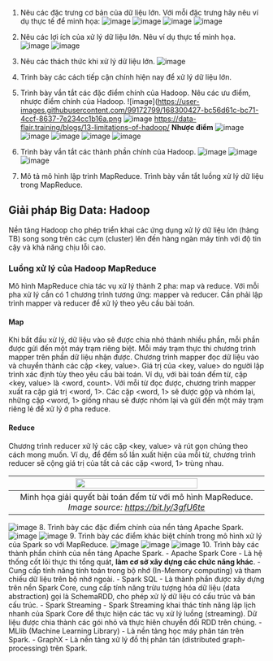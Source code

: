 1. Nêu các đặc trưng cơ bản của dữ liệu lớn. Với mỗi đặc trưng hãy nêu ví dụ thực tế để
minh họa:
![image](https://user-images.githubusercontent.com/99172799/168302966-d7902d2a-9d2d-48ae-a182-9323af3f84b3.png)
![image](https://user-images.githubusercontent.com/99172799/168303032-7514980b-8ea0-4cdb-b7fb-ad37f4099142.png)
![image](https://user-images.githubusercontent.com/99172799/168303164-1d2b212f-8aba-4b1a-9e12-e4778a4cdb50.png)
![image](https://user-images.githubusercontent.com/99172799/168303245-19a54844-ccc7-4243-81ea-14ea9a2ba7dc.png)
2. Nêu các lợi ích của xử lý dữ liệu lớn. Nêu ví dụ thực tế minh họa.
![image](https://user-images.githubusercontent.com/99172799/168303299-850753ce-1246-4cd7-92fa-c827bee5ac3e.png)
![image](https://user-images.githubusercontent.com/99172799/168303343-e8041a67-561f-4e22-9160-b5e1b24b270a.png)
4. Nêu các thách thức khi xử lý dữ liệu lớn.
![image](https://user-images.githubusercontent.com/99172799/168303403-6537ba88-5d59-444e-9f36-8d32a0eda8cd.png)
6. Trình bày các cách tiếp cận chính hiện nay để xử lý dữ liệu lớn.
7. Trình bày vắn tắt các đặc điểm chính của Hadoop. Nêu các ưu điểm, nhược điểm chính
của Hadoop.
![image](https://user-images.githubusercontent.com/99172799/168300427-bc56d61c-bc71-4ccf-8637-7e234cc1b16a.png
![image](https://user-images.githubusercontent.com/99172799/168300606-235e43e7-0a23-44ef-9014-acb14687b966.png)
https://data-flair.training/blogs/13-limitations-of-hadoop/
**Nhược điểm**
![image](https://user-images.githubusercontent.com/99172799/168300922-7649c13d-747a-47a7-bf2e-25822941190e.png)
![image](https://user-images.githubusercontent.com/99172799/168301152-91cc6db1-301a-499e-bb94-93abfc63d2e2.png)
![image](https://user-images.githubusercontent.com/99172799/168301211-300c443f-e849-4507-aaba-c9e5c7caddb7.png)
![image](https://user-images.githubusercontent.com/99172799/168301393-4be1028b-5cab-4e04-856d-f0defb1054d7.png)
![image](https://user-images.githubusercontent.com/99172799/168301505-2e21a70d-bdd5-454f-b678-83bb16367c8b.png)

6. Trình bày vắn tắt các thành phần chính của Hadoop.
![image](https://user-images.githubusercontent.com/99172799/168297826-60bc381a-1475-4ab6-8d14-e7f7f1e3e5f1.png)
![image](https://user-images.githubusercontent.com/99172799/168297869-ace6d226-8d23-4327-b722-30650e8f5907.png)
![image](https://user-images.githubusercontent.com/99172799/168298044-9e3abcea-832a-4f10-9693-8ca40daa71e5.png)
7. Mô tả mô hình lập trình MapReduce. Trình bày vắn tắt luồng xử lý dữ liệu trong
MapReduce.
## Giải pháp Big Data: Hadoop <a name="bigdata_approach"/>

Nền tảng Hadoop cho phép triển khai các ứng dụng xử lý dữ liệu lớn (hàng TB) song song trên các cụm (cluster) lên đến hàng ngàn máy tính với độ tin cậy và khả năng chịu lỗi cao.
### Luồng xử lý của Hadoop MapReduce
Mô hình MapReduce chia tác vụ xử lý thành 2 pha: map và reduce. Với mỗi pha xử lý cần có 1 chương trình tương ứng: mapper và reducer. Cần phải lập trình mapper và reducer để xử lý theo yêu cầu bài toán.
#### Map
Khi bắt đầu xử lý, dữ liệu vào sẽ được chia nhỏ thành nhiều phần, mỗi phần được gửi đến một máy trạm riêng biệt. Mỗi máy trạm thực thi chương trình mapper trên phần dữ liệu nhận được.
Chương trình mapper đọc dữ liệu vào và chuyển thành các cặp <key, value>.
Giá trị của <key, value> do người lập trình xác định tùy theo yêu cầu bài toán. 
Ví dụ, với bài toán đếm từ, cặp <key, value> là <word, count>. Với mỗi từ đọc được, chương trình mapper xuất ra cặp giá trị <word, 1>. Các cặp <word, 1> sẽ được gộp và nhóm lại, những cặp <word, 1> giống nhau sẽ được nhóm lại và gửi đến một máy trạm riêng lẻ để xử lý ở pha reduce.
<br>
#### Reduce
Chương trình reducer xử lý các cặp <key, value> và rút gọn chúng theo cách mong muốn. 
Ví dụ, để đếm số lần xuất hiện của mỗi từ, chương trình reducer sẽ cộng giá trị của tất cả các cặp <word, 1> trùng nhau.

| <img src="figs/MapReduce.png" width="70%"/> | 
|:--:| 
| Minh họa giải quyết bài toán đếm từ với mô hình MapReduce. *Image source: https://bit.ly/3gfU6te* |
![image](https://user-images.githubusercontent.com/99172799/168297743-89c52639-ffc2-4f62-98f8-fc5407b13cfb.png)
8. Trình bày các đặc điểm chính của nền tảng Apache Spark.
![image](https://user-images.githubusercontent.com/99172799/168297573-8ccf974a-f9e5-494a-a511-d9af59b48577.png)
![image](https://user-images.githubusercontent.com/99172799/168297601-222904f1-73df-4922-8d08-c6a125d4772e.png)
9. Trình bày các điểm khác biệt chính trong mô hình xử lý của Spark so với MapReduce.
![image](https://user-images.githubusercontent.com/99172799/168297133-14c41c7f-bbe1-4c8e-b9ae-6bf714ab831c.png)
![image](https://user-images.githubusercontent.com/99172799/168297180-7da81eee-9798-42e4-9761-ee552c5af619.png)
![image](https://user-images.githubusercontent.com/99172799/168297214-4f68f23d-87ed-4480-8da4-f6db7d7444f4.png)
10. Trình bày các thành phần chính của nền tảng Apache Spark.
    - Apache Spark Core
        - Là hệ thống cốt lõi thực thi tổng quát, **làm cơ sở xây dựng các chức năng khác**.
        - Cung cấp tính năng tính toán trong bộ nhớ (In-Memory computing) và tham chiếu dữ liệu trên bộ nhớ ngoài.
    - Spark SQL
        - Là thành phần được xây dựng trên nền Spark Core, cung cấp tính năng trừu tượng hóa dữ liệu (data abstraction) gọi là SchemaRDD, cho phép xử lý dữ liệu có cấu trúc và bán cấu trúc.
    - Spark Streaming
        - Spark Streaming khai thác tính năng lập lịch nhanh của Spark Core để thực hiện các tác vụ xử lý luồng (streaming). Dữ liệu được chia thành các gói nhỏ và thực hiên chuyển đổi RDD trên chúng.
        - MLlib (Machine Learning Library)
        - Là nền tảng học máy phân tán trên Spark.
    - GraphX
        - Là nền tảng xử lý đồ thị phân tán (distributed graph-processing) trên Spark.
